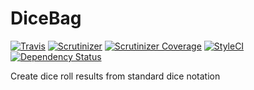 # DiceBag

[![Travis](https://img.shields.io/travis/AnthonyPorthouse/DiceBag.svg)](https://travis-ci.org/AnthonyPorthouse/DiceBag)
[![Scrutinizer](https://img.shields.io/scrutinizer/g/AnthonyPorthouse/DiceBag.svg)](https://scrutinizer-ci.com/g/AnthonyPorthouse/DiceBag)
[![Scrutinizer Coverage](https://img.shields.io/scrutinizer/coverage/g/AnthonyPorthouse/DiceBag.svg)](https://scrutinizer-ci.com/g/AnthonyPorthouse/DiceBag)
[![StyleCI](https://styleci.io/repos/64483057/shield?style=flat)](https://styleci.io/repos/64483057)
[![Dependency Status](https://www.versioneye.com/user/projects/579f13c672d75c0039f7a281/badge.svg?style=flat)](https://www.versioneye.com/user/projects/579f13c672d75c0039f7a281)

Create dice roll results from standard dice notation
